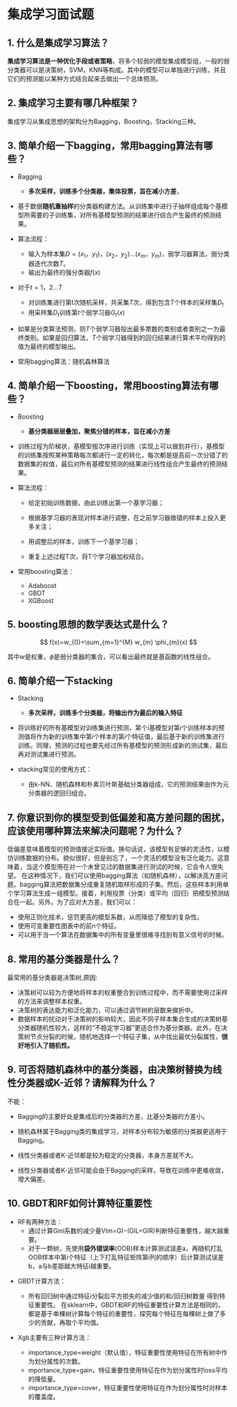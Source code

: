 

# 集成学习面试题

## 1. 什么是集成学习算法？

**集成学习算法是一种优化手段或者策略**，将多个较弱的模型集成模型组，一般的弱分类器可以是决策树，SVM，KNN等构成。其中的模型可以单独进行训练，并且它们的预测能以某种方式结合起来去做出一个总体预测。

## 2. 集成学习主要有哪几种框架？

集成学习从集成思想的架构分为Bagging，Boosting，Stacking三种。

## 3. 简单介绍一下bagging，常用bagging算法有哪些？

* Bagging
  * **多次采样，训练多个分类器，集体投票，旨在减小方差**，
* 基于数据**随机重抽样**的分类器构建方法。从训练集中进行子抽样组成每个基模型所需要的子训练集，对所有基模型预测的结果进行综合产生最终的预测结果。
  
* 算法流程：
  * 输入为样本集$`D={(x_1，y_1)，(x_2，y_2) \dots (x_m，y_m)}`$，弱学习器算法，弱分类器迭代次数$T$。
  * 输出为最终的强分类器$f(x)$

* 对于$`t=1，2 \dots T`$
  * 对训练集进行第t次随机采样，共采集$`T`$次，得到包含$`T`$个样本的采样集$`D_t`$
  * 用采样集$`D_t`$训练第$`t`$个弱学习器$`G_t(x)`$

* 如果是分类算法预测，则$`T`$个弱学习器投出最多票数的类别或者类别之一为最终类别。如果是回归算法，$`T`$个弱学习器得到的回归结果进行算术平均得到的值为最终的模型输出。
* 常用bagging算法：随机森林算法

## 4. 简单介绍一下boosting，常用boosting算法有哪些？

* Boosting
  * **基分类器层层叠加，聚焦分错的样本，旨在减小方差**
* 训练过程为阶梯状，基模型按次序进行训练（实现上可以做到并行），基模型的训练集按照某种策略每次都进行一定的转化，每次都是提高前一次分错了的数据集的权值，最后对所有基模型预测的结果进行线性组合产生最终的预测结果。
  
* 算法流程：

  * 给定初始训练数据，由此训练出第一个基学习器；

  * 根据基学习器的表现对样本进行调整，在之前学习器做错的样本上投入更多关注；
  * 用调整后的样本，训练下一个基学习器；
  * 重复上述过程T次，将T个学习器加权结合。

* 常用boosting算法：
  * Adaboost
  * GBDT
  * XGBoost

## 5. boosting思想的数学表达式是什么？

$$
f(x)=w_{0}+\sum_{m=1}^{M} w_{m} \phi_{m}(x)
$$

其中$`w`$是权重，$`\phi`$是弱分类器的集合，可以看出最终就是基函数的线性组合。

## 6. 简单介绍一下stacking

* Stacking
  * **多次采样，训练多个分类器，将输出作为最后的输入特征**
* 将训练好的所有基模型对训练集进行预测，第个$i$基模型对第$i$个训练样本的预测值将作为新的训练集中第$i$个样本的第$i$个特征值，最后基于新的训练集进行训练。同理，预测的过程也要先经过所有基模型的预测形成新的测试集，最后再对测试集进行预测。
  
* stacking常见的使用方式：
  * 由k-NN、随机森林和朴素贝叶斯基础分类器组成，它的预测结果由作为元分类器的逻回归组合。

## 7. 你意识到你的模型受到低偏差和高方差问题的困扰，应该使用哪种算法来解决问题呢？为什么？

低偏差意味着模型的预测值接近实际值。换句话说，该模型有足够的灵活性，以模仿训练数据的分布。貌似很好，但是别忘了，一个灵活的模型没有泛化能力。这意味着，当这个模型用在对一个未曾见过的数据集进行测试的时候，它会令人很失望。
在这种情况下，我们可以使用bagging算法（如随机森林），以解决高方差问题。bagging算法把数据集分成重复随机取样形成的子集。然后，这些样本利用单个学习算法生成一组模型。接着，利用投票（分类）或平均（回归）把模型预测结合在一起。另外，为了应对大方差，我们可以：

* 使用正则化技术，惩罚更高的模型系数，从而降低了模型的复杂性。
* 使用可变重要性图表中的前n个特征。
* 可以用于当一个算法在数据集中的所有变量里很难寻找到有意义信号的时候。

## 8. 常用的基分类器是什么？

最常用的基分类器是决策树,原因:

* 决策树可以较为方便地将样本的权重整合到训练过程中，而不需要使用过采样的方法来调整样本权重。
* 决策树的表达能力和泛化能力，可以通过调节树的层数来做折中。
* 数据样本的扰动对于决策树的影响较大，因此不同子样本集合生成的决策树基分类器随机性较大，这样的“不稳定学习器”更适合作为基分类器。此外，在决策树节点分裂的时候，随机地选择一个特征子集，从中找出最优分裂属性，**很好地引入了随机性。**

## 9. 可否将随机森林中的基分类器，由决策树替换为线性分类器或K-近邻？请解释为什么？
不能：

* Bagging的主要好处是集成后的分类器的方差，比基分类器的方差小。
* 随机森林属于Bagging类的集成学习，对样本分布较为敏感的分类器更适用于Bagging。

* 线性分类器或者K-近邻都是较为稳定的分类器，本身方差就不大。
* 线性分类器或者K-近邻可能会由于Bagging的采样，导致在训练中更难收敛，增大偏差。

## 10. GBDT和RF如何计算特征重要性

* RF有两种方法：
  - 通过计算Gini系数的减少量VIm=GI−(GIL+GIR)判断特征重要性，越大越重要。
  - 对于一颗树，先使用**袋外错误率**(OOB)样本计算测试误差a，再随机打乱OOB样本中第i个特征（上下打乱特征矩阵第i列的顺序）后计算测试误差b，a与b差距越大特征i越重要。

- GBDT计算方法：
  - 所有回归树中通过特征i分裂后平方损失的减少值的和/回归树数量 得到特征重要性。 在sklearn中，GBDT和RF的特征重要性计算方法是相同的，都是基于单棵树计算每个特征的重要性，探究每个特征在每棵树上做了多少的贡献，再取个平均值。

- Xgb主要有三种计算方法：
  - importance_type=weight（默认值），特征重要性使用特征在所有树中作为划分属性的次数。
  - mportance_type=gain，特征重要性使用特征在作为划分属性时loss平均的降低量。
  - importance_type=cover，特征重要性使用特征在作为划分属性时对样本的覆盖度。